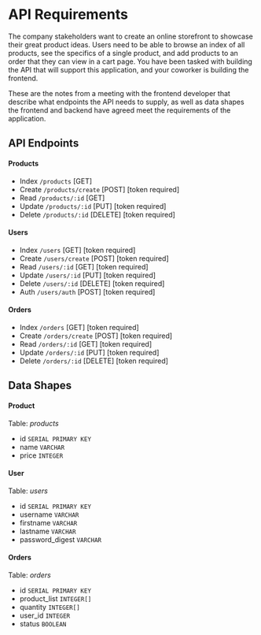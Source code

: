 # API Requirements
The company stakeholders want to create an online storefront to showcase their great product ideas. Users need to be able to browse an index of all products, see the specifics of a single product, and add products to an order that they can view in a cart page. You have been tasked with building the API that will support this application, and your coworker is building the frontend.

These are the notes from a meeting with the frontend developer that describe what endpoints the API needs to supply, as well as data shapes the frontend and backend have agreed meet the requirements of the application. 

## API Endpoints
#### Products
- Index `/products` [GET]
- Create `/products/create` [POST] [token required]
- Read `/products/:id` [GET]
- Update `/products/:id` [PUT] [token required]
- Delete `/products/:id` [DELETE] [token required]

#### Users
- Index `/users` [GET] [token required]
- Create `/users/create` [POST] [token required]
- Read `/users/:id` [GET] [token required]
- Update `/users/:id` [PUT] [token required]
- Delete `/users/:id` [DELETE] [token required]
- Auth `/users/auth` [POST] [token required]

#### Orders
- Index `/orders` [GET] [token required]
- Create `/orders/create` [POST] [token required]
- Read `/orders/:id` [GET] [token required]
- Update `/orders/:id` [PUT] [token required]
- Delete `/orders/:id` [DELETE] [token required]

## Data Shapes
#### Product
Table: *products*
- id `SERIAL PRIMARY KEY`
- name `VARCHAR`
- price `INTEGER`

#### User
Table: *users*
- id `SERIAL PRIMARY KEY`
- username `VARCHAR`
- firstname `VARCHAR`
- lastname `VARCHAR`
- password_digest `VARCHAR`

#### Orders
Table: *orders*
- id `SERIAL PRIMARY KEY`
- product_list `INTEGER[]`
- quantity `INTEGER[]`
- user_id `INTEGER`
- status `BOOLEAN`
